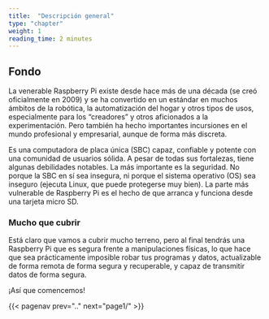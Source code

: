 ```yaml
---
title:  "Descripción general"
type: "chapter"
weight: 1
reading_time: 2 minutes
---
```


## Fondo

La venerable Raspberry Pi existe desde hace más de una década (se creó oficialmente en 2009) y se ha convertido en un estándar en muchos ámbitos de la robótica, la automatización del hogar y otros tipos de usos, especialmente para los “creadores” y otros aficionados a la experimentación. Pero también ha hecho importantes incursiones en el mundo profesional y empresarial, aunque de forma más discreta.

Es una computadora de placa única (SBC) capaz, confiable y potente con una comunidad de usuarios sólida. A pesar de todas sus fortalezas, tiene algunas debilidades notables. La más importante es la seguridad. No porque la SBC en sí sea insegura, ni porque el sistema operativo (OS) sea inseguro (ejecuta Linux, que puede protegerse muy bien). La parte más vulnerable de Raspberry Pi es el hecho de que arranca y funciona desde una tarjeta micro SD.



### Mucho que cubrir

Está claro que vamos a cubrir mucho terreno, pero al final tendrás una Raspberry Pi que es segura frente a manipulaciones físicas, lo que hace que sea prácticamente imposible robar tus programas y datos, actualizable de forma remota de forma segura y recuperable, y capaz de transmitir datos de forma segura.

¡Así que comencemos!

{{< pagenav prev=".." next="page1/" >}}
